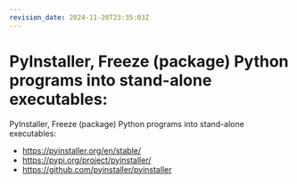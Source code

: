 ```yaml
---
revision_date: 2024-11-20T23:35:03Z
---
```

# PyInstaller, Freeze (package) Python programs into stand-alone executables:
PyInstaller, Freeze (package) Python programs into stand-alone executables:
* https://pyinstaller.org/en/stable/
* https://pypi.org/project/pyinstaller/
* https://github.com/pyinstaller/pyinstaller